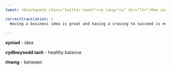```yaml
---
tweet: <blockquote class="twitter-tweet"><p lang="cy" dir="ltr">Mae cael syniad busnes yn wych ac mae cael ysfa i lwyddo hyd yn oed yn well, ond mae&#39;n rhaid i ofalu amdanoch chi&#39;ch hun. Archebwch eich lle i roi cynllun ar waith i greu cydbwysedd iach rhwng bywyd a gwaith.<br>4 Gorffennaf 2023, 10:30 - 11:30<a href="https://t.co/c7RpRM5r1q">https://t.co/c7RpRM5r1q</a> <a href="https://t.co/92cRqRANbl">pic.twitter.com/92cRqRANbl</a></p>&mdash; Syniadau Mawr Cymru (@SyniadauMawrCym) <a href="https://twitter.com/SyniadauMawrCym/status/1674012928062681088?ref_src=twsrc%5Etfw">June 28, 2023</a></blockquote> <script async src="https://platform.twitter.com/widgets.js" charset="utf-8"></script> 

correcttranslation: >
  Having a business idea is great and having a craving to succeed is even better, but you need to take care of yourself. Book your place to put a plan into action to create a healthy balance between life and work. 4 July 2023, 10:30 - 11:30
 
---
```


**syniad** - idea

**cydbwysedd iach** - healthy balance

**rhwng** - between













